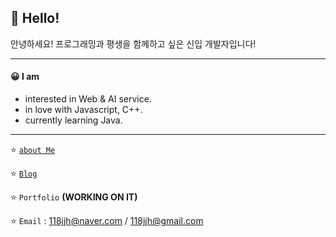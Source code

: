 ## 👋 Hello!

안녕하세요! 프로그래밍과 평생을 함께하고 싶은 신입 개발자입니다!

---

#### 😀 I am

- interested in Web & AI service.
- in love with Javascript, C++.
- currently learning Java.

---

⭐ [`about Me`](https://velog.io/@batboy118/about)

⭐ [`Blog`](https://velog.io/@batboy118)

⭐ `Portfolio`   **(WORKING ON IT)**

⭐ `Email` :  118jjh@naver.com / 118jjh@gmail.com


